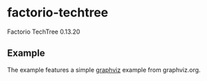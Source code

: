 # factorio-techtree

Factorio TechTree 0.13.20

## Example

The example features a simple [graphviz][graphviz] example from graphviz.org.


[graphviz]: http://www.graphviz.org "Graphviz"
